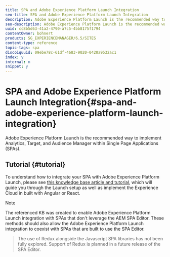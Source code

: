 ```yaml
---
title: SPA and Adobe Experience Platform Launch Integration
seo-title: SPA and Adobe Experience Platform Launch Integration
description: Adobe Experience Platform Launch is the recommended way to implement Analytics, Target, and Audience Manager within SPAs.
seo-description: Adobe Experience Platform Launch is the recommended way to implement Analytics, Target, and Audience Manager within SPAs.
uuid: cc8b5d63-41a2-4790-a7c5-4bb8175f1794
contentOwner: bohnert
products: SG_EXPERIENCEMANAGER/6.5/SITES
content-type: reference
topic-tags: spa
discoiquuid: 09ebe78c-61df-4683-9020-0420a9532ac1
index: y
internal: n
snippet: y
---
```


# SPA and Adobe Experience Platform Launch Integration{#spa-and-adobe-experience-platform-launch-integration}

Adobe Experience Platform Launch is the recommended way to implement Analytics, Target, and Audience Manager within Single Page Applications (SPAs).

## Tutorial {#tutorial}

To understand how to integrate your SPA with Adobe Experience Platform Launch, please see [this knowledge base article and tutorial](/kt/integration/using/launch-reference-architecture-SPA-tutorial-implement.md), which will guide you through the Launch setup as well as implement the Experience Cloud in built with Angular or React.

>[!NOTE]
>
>The referenced KB was created to enable Adobe Experience Platform Launch integration with SPAs that don't leverage the AEM SPA Editor. These methods should also allow the Adobe Experience Platform Launch integration to coexist with SPAs that are built to use the SPA Editor.  

>
>The use of Redux alongside the Javascript SPA libraries has not been fully explored. Support of Redux is planned in a future release of the SPA Editor.

